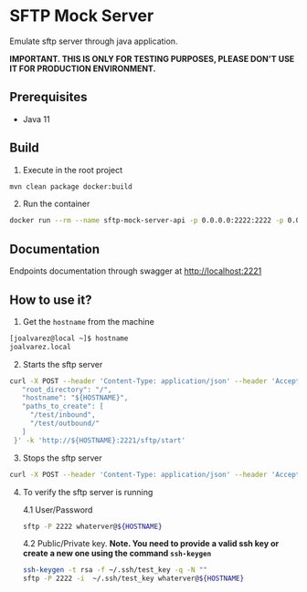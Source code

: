 # SFTP Mock Server

Emulate sftp server through java application.

**IMPORTANT. THIS IS ONLY FOR TESTING PURPOSES, PLEASE DON'T USE IT FOR PRODUCTION ENVIRONMENT.**

## Prerequisites

* Java 11 

## Build

1. Execute in the root project

```sh
mvn clean package docker:build
```

2. Run the container

```sh
docker run --rm --name sftp-mock-server-api -p 0.0.0.0:2222:2222 -p 0.0.0.0:2221:2221 -d sftp-mock-server-api:latest ; docker logs -f sftp-mock-server-api 
```

## Documentation

Endpoints documentation through swagger at [http://localhost:2221](http://localhost:2221)

## How to use it?

1. Get the `hostname` from the machine

```sh
[joalvarez@local ~]$ hostname
joalvarez.local
```

2. Starts the sftp server

```sh
curl -X POST --header 'Content-Type: application/json' --header 'Accept: */*' -d '{ 
   "root_directory": "/", 
   "hostname": "${HOSTNAME}", 
   "paths_to_create": [ 
     "/test/inbound", 
     "/test/outbound/" 
   ] 
 }' -k 'http://${HOSTNAME}:2221/sftp/start'
```

3. Stops the sftp server

```sh
curl -X POST --header 'Content-Type: application/json' --header 'Accept: */*' -k 'http://${HOSTNAME}:2221/sftp/stop'
```

4. To verify the sftp server is running

    4.1 User/Password 
    
    ```sh
    sftp -P 2222 whaterver@${HOSTNAME}
    ```
   
   4.2 Public/Private key. **Note. You need to provide a valid ssh key or create a new one using the command `ssh-keygen`**
   
   ```sh
   ssh-keygen -t rsa -f ~/.ssh/test_key -q -N ""
   sftp -P 2222 -i  ~/.ssh/test_key whaterver@${HOSTNAME}
   ```
